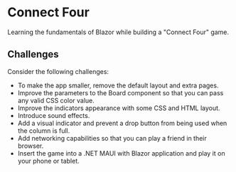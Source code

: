 # Connect Four

Learning the fundamentals of Blazor while building a "Connect Four" game.

## Challenges

Consider the following challenges:

- To make the app smaller, remove the default layout and extra pages.
- Improve the parameters to the Board component so that you can pass any valid CSS color value.
- Improve the indicators appearance with some CSS and HTML layout.
- Introduce sound effects.
- Add a visual indicator and prevent a drop button from being used when the column is full.
- Add networking capabilities so that you can play a friend in their browser.
- Insert the game into a .NET MAUI with Blazor application and play it on your phone or tablet.